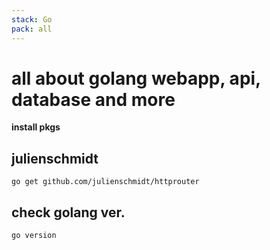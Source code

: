 ```yaml
---
stack: Go
pack: all
---
```


# all about golang webapp, api, database and more

**install pkgs**
## julienschmidt
```
go get github.com/julienschmidt/httprouter
```

## check golang ver.
```
go version
```